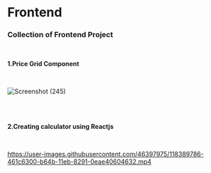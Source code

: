 # Frontend
### Collection of Frontend Project
<br/>

**1.Price Grid Component**

<br/>

![Screenshot (245)](https://user-images.githubusercontent.com/46397975/118389355-54697f80-b649-11eb-9639-beeb9840d0a7.png)

<br/>
<br/>

**2.Creating calculator using Reactjs**

<br/>


https://user-images.githubusercontent.com/46397975/118389786-461c6300-b64b-11eb-8291-0eae40604632.mp4



